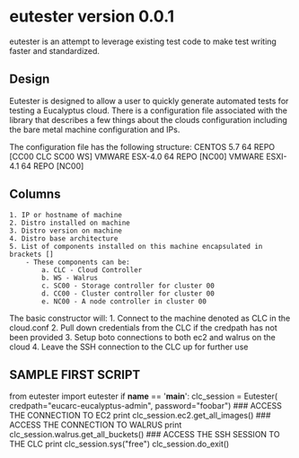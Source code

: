 eutester version 0.0.1
======================

eutester is an attempt to leverage existing test code to make test writing faster and standardized.

Design
------

Eutester is designed to allow a user to quickly generate automated tests for testing a Eucalyptus cloud. There is a configuration file
associated with the library that describes a few things about the clouds configuration including the bare metal machine configuration and IPs.

The configuration file has the following structure:
<ip or hostname>    CENTOS  5.7 64  REPO    [CC00 CLC SC00 WS]
<ip or hostname>    VMWARE  ESX-4.0 64  REPO    [NC00]
<ip or hostname>    VMWARE  ESXI-4.1    64  REPO    [NC00]

Columns
-------

    1. IP or hostname of machine
    2. Distro installed on machine
    3. Distro version on machine
    4. Distro base architecture
    5. List of components installed on this machine encapsulated in brackets []
        - These components can be: 
            a. CLC - Cloud Controller
            b. WS - Walrus
            c. SC00 - Storage controller for cluster 00
            d. CC00 - Cluster controller for cluster 00
            e. NC00 - A node controller in cluster 00

The basic constructor will:
    1. Connect to the machine denoted as CLC in the cloud.conf
    2. Pull down credentials from the CLC if the credpath has not been provided
    3. Setup boto connections to both ec2 and walrus on the cloud
    4. Leave the SSH connection to the CLC up for further use

SAMPLE FIRST SCRIPT
-------------------

from eutester import eutester
if __name__ == '__main__':
    clc_session = Eutester( credpath="eucarc-eucalyptus-admin", password="foobar")
    ### ACCESS THE CONNECTION TO EC2
    print clc_session.ec2.get_all_images()
    ### ACCESS THE CONNECTION TO WALRUS
    print clc_session.walrus.get_all_buckets()
    ### ACCESS THE SSH SESSION TO THE CLC
    print clc_session.sys("free")
    clc_session.do_exit()




